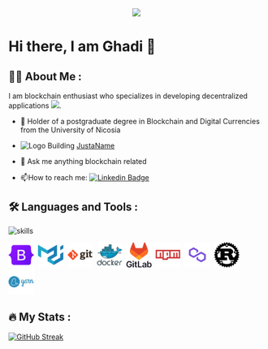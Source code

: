 <div id="header" align="center">
  <img src="https://media.giphy.com/media/bAQH7WXKqtIBrPs7sR/giphy.gif" width="150"/>
</div>

# Hi there, I am Ghadi 👋

## :man_technologist: About Me :
I am blockchain enthusiast who specializes in developing decentralized applications <img src="https://media.giphy.com/media/WUlplcMpOCEmTGBtBW/giphy.gif" width="30">.

- :seedling: Holder of a postgraduate degree in Blockchain and Digital Currencies from the University of Nicosia

-  <img src="https://github.com/Ghadi8/Ghadi8/assets/92851745/da0a4e52-1ddb-4641-995a-917435e58d78" alt="Logo" width="20" height="20"> Building [JustaName](https://github.com/JustaName-id)

- 💬 Ask me anything blockchain related

- :mailbox:How to reach me: [![Linkedin Badge](https://img.shields.io/badge/-Ghadi-blue?style=flat&logo=Linkedin&logoColor=white)](https://www.linkedin.com/in/ghadi-mhawej/)

## :hammer_and_wrench: Languages and Tools :

 ![skills](https://skillicons.dev/icons?i=solidity,react,js,html,css,sass,ts,nodejs,git,figma,xd,vscode&theme=light)
<div>
    <img src="https://github.com/devicons/devicon/blob/master/icons/bootstrap/bootstrap-original.svg" title="Bootstrap" alt="Bootstrap" width="50" height="50"/>&nbsp;
  <img src="https://github.com/devicons/devicon/blob/master/icons/materialui/materialui-original.svg" title="Material UI" alt="Material UI" width="50" height="50"/>&nbsp;
  <img src="https://github.com/devicons/devicon/blob/master/icons/git/git-original-wordmark.svg" title="Git" **alt="Git" width="50" height="50"/>&nbsp;
  <img src="https://github.com/devicons/devicon/blob/master/icons/docker/docker-original-wordmark.svg" title="Docker" **alt="Docker" width="50" height="50"/>&nbsp;
    <img src="https://github.com/devicons/devicon/blob/master/icons/gitlab/gitlab-original-wordmark.svg" title="Gitlab" **alt="Gitlab" width="50" height="50"/>&nbsp;
    <img src="https://github.com/devicons/devicon/blob/master/icons/npm/npm-original-wordmark.svg" title="npm" **alt="npm" width="50" height="50"/>&nbsp;
    <img src="https://github.com/devicons/devicon/blob/master/icons/polygon/polygon-original.svg" title="Polygon" **alt="Polygon" width="50" height="50"/>&nbsp;
    <img src="https://github.com/devicons/devicon/blob/master/icons/rust/rust-plain.svg" title="Rust" **alt="Rust" width="50" height="50"/>&nbsp;
    <img src="https://github.com/devicons/devicon/blob/master/icons/yarn/yarn-original-wordmark.svg" title="Yarn" **alt="Yarn" width="50" height="50"/>&nbsp;
</div>

## :fire: My Stats :

[![GitHub Streak](http://github-readme-streak-stats.herokuapp.com?user=Ghadi8&theme=dark&background=000000)](https://git.io/streak-stats)







